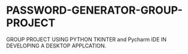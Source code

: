 # PASSWORD-GENERATOR-GROUP-PROJECT
GROUP PROJECT USING PYTHON TKINTER  and Pycharm IDE IN DEVELOPING A DESKTOP APPLCATION.
